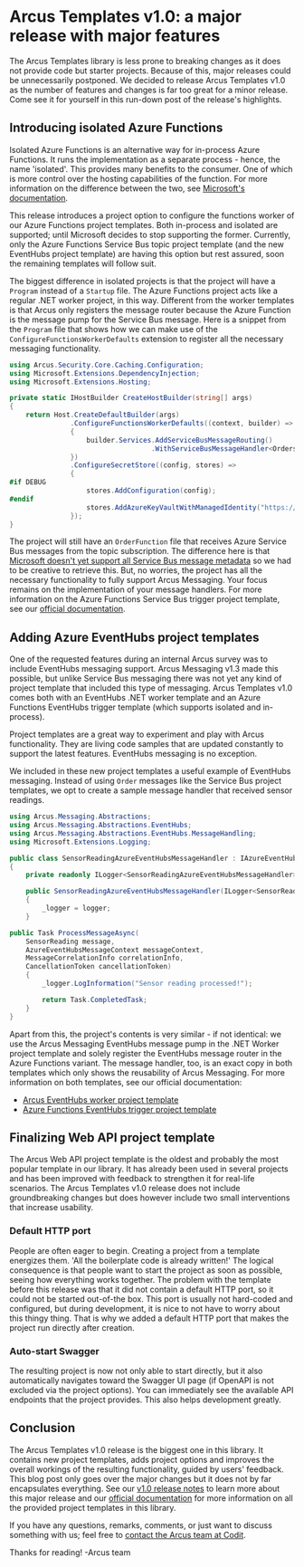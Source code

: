# Arcus Templates v1.0: a major release with major features
The Arcus Templates library is less prone to breaking changes as it does not provide code but starter projects. Because of this, major releases could be unnecessarily postponed. We decided to release Arcus Templates v1.0 as the number of features and changes is far too great for a minor release. Come see it for yourself in this run-down post of the release's highlights.

## Introducing isolated Azure Functions
Isolated Azure Functions is an alternative way for in-process Azure Functions. It runs the implementation as a separate process - hence, the name 'isolated'. This provides many benefits to the consumer. One of which is more control over the hosting capabilities of the function. For more information on the difference between the two, see [Microsoft's documentation](https://learn.microsoft.com/en-us/azure/azure-functions/dotnet-isolated-process-guide).

This release introduces a project option to configure the functions worker of our Azure Functions project templates. Both in-process and isolated are supported; until Microsoft decides to stop supporting the former. Currently, only the Azure Functions Service Bus topic project template (and the new EventHubs project template) are having this option but rest assured, soon the remaining templates will follow suit.

The biggest difference in isolated projects is that the project will have a `Program` instead of a `Startup` file. The Azure Functions project acts like a regular .NET worker project, in this way. Different from the worker templates is that Arcus only registers the message router because the Azure Function is the message pump for the Service Bus message. Here is a snippet from the `Program` file that shows how we can make use of the `ConfigureFunctionsWorkerDefaults` extension to register all the necessary messaging functionality.
```csharp
using Arcus.Security.Core.Caching.Configuration;
using Microsoft.Extensions.DependencyInjection;
using Microsoft.Extensions.Hosting;

private static IHostBuilder CreateHostBuilder(string[] args)
{
    return Host.CreateDefaultBuilder(args)
               .ConfigureFunctionsWorkerDefaults((context, builder) =>
               {
                   builder.Services.AddServiceBusMessageRouting()
                                   .WithServiceBusMessageHandler<OrdersAzureServiceBusMessageHandler, Order>();
               })
               .ConfigureSecretStore((config, stores) =>
               {
#if DEBUG
                   stores.AddConfiguration(config);
#endif
                   stores.AddAzureKeyVaultWithManagedIdentity("https://your-keyvault.vault.azure.net/", CacheConfiguration.Default);
               });
}
```

The project will still have an `OrderFunction` file that receives Azure Service Bus messages from the topic subscription. The difference here is that [Microsoft doesn't yet support all Service Bus message metadata](https://learn.microsoft.com/en-us/azure/azure-functions/functions-bindings-service-bus-trigger?tabs=isolated-process%2Cextensionv5&pivots=programming-language-csharp) so we had to be creative to retrieve this. But, no worries, the project has all the necessary functionality to fully support Arcus Messaging. Your focus remains on the implementation of your message handlers.
For more information on the Azure Functions Service Bus trigger project template, see our [official documentation](https://templates.arcus-azure.net/features/azurefunctions-servicebus-topic-template).

## Adding Azure EventHubs project templates
One of the requested features during an internal Arcus survey was to include EventHubs messaging support. Arcus Messaging v1.3 made this possible, but unlike Service Bus messaging there was not yet any kind of project template that included this type of messaging. Arcus Templates v1.0 comes both with an EventHubs .NET worker template and an Azure Functions EventHubs trigger template (which supports isolated and in-process).

Project templates are a great way to experiment and play with Arcus functionality. They are living code samples that are updated constantly to support the latest features.
EventHubs messaging is no exception.

We included in these new project templates a useful example of EventHubs messaging. Instead of using `Order` messages like the Service Bus project templates, we opt to create a sample message handler that received sensor readings.
```csharp
using Arcus.Messaging.Abstractions;
using Arcus.Messaging.Abstractions.EventHubs;
using Arcus.Messaging.Abstractions.EventHubs.MessageHandling;
using Microsoft.Extensions.Logging;

public class SensorReadingAzureEventHubsMessageHandler : IAzureEventHubsMessageHandler<SensorReading>
{
    private readonly ILogger<SensorReadingAzureEventHubsMessageHandler> _logger;

    public SensorReadingAzureEventHubsMessageHandler(ILogger<SensorReadingAzureEventHubsMessageHandler> logger)
    {
        _logger = logger;
    }

public Task ProcessMessageAsync(
    SensorReading message,
    AzureEventHubsMessageContext messageContext,
    MessageCorrelationInfo correlationInfo,
    CancellationToken cancellationToken)
    {
        _logger.LogInformation("Sensor reading processed!");

        return Task.CompletedTask;
    }
}
```

Apart from this, the project's contents is very similar - if not identical: we use the Arcus Messaging EventHubs message pump in the .NET Worker project template and solely register the EventHubs message router in the Azure Functions variant. The message handler, too, is an exact copy in both templates which only shows the reusability of Arcus Messaging.
For more information on both templates, see our official documentation:
- [Arcus EventHubs worker project template](https://templates.arcus-azure.net/features/eventhubs-worker-template)
- [Azure Functions EventHubs trigger project template](https://templates.arcus-azure.net/features/azurefunctions-eventhubs-template)

## Finalizing Web API project template
The Arcus Web API project template is the oldest and probably the most popular template in our library. It has already been used in several projects and has been improved with feedback to strengthen it for real-life scenarios. The Arcus Templates v1.0 release does not include groundbreaking changes but does however include two small interventions that increase usability.

### Default HTTP port
People are often eager to begin. Creating a project from a template energizes them. 'All the boilerplate code is already written!' The logical consequence is that people want to start the project as soon as possible, seeing how everything works together. The problem with the template before this release was that it did not contain a default HTTP port, so it could not be started out-of-the box. This port is usually not hard-coded and configured, but during development, it is nice to not have to worry about this thingy thing. That is why we added a default HTTP port that makes the project run directly after creation.

### Auto-start Swagger
The resulting project is now not only able to start directly, but it also automatically navigates toward the Swagger UI page (if OpenAPI is not excluded via the project options). You can immediately see the available API endpoints that the project provides. This also helps development greatly.

## Conclusion
The Arcus Templates v1.0 release is the biggest one in this library. It contains new project templates, adds project options and improves the overall workings of the resulting functionality, guided by users' feedback. This blog post only goes over the major changes but it does not by far encapsulates everything. See our  [v1.0 release notes](https://github.com/arcus-azure/arcus.templates/releases/tag/v1.0.0) to learn more about this major release and our [official documentation](https://templates.arcus-azure.net/) for more information on all the provided project templates in this library.

If you have any questions, remarks, comments, or just want to discuss something with us; feel free to [contact the Arcus team at Codit](https://github.com/arcus-azure/arcus.templates/issues/new/choose).

Thanks for reading!
-Arcus team